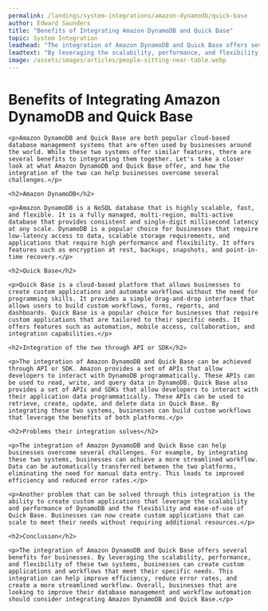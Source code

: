 ```yaml
---
permalink: /landings/system-integrations/amazon-dynamodb/quick-base
author: Edward Saunders
title: "Benefits of Integrating Amazon DynamoDB and Quick Base"
topic: System Integration
leadhead: "The integration of Amazon DynamoDB and Quick Base offers several benefits for businesses"
leadtext: "By leveraging the scalability, performance, and flexibility of these two systems, businesses can create custom applications and workflows that meet their specific needs. This integration can help improve efficiency, reduce error rates, and create a more streamlined workflow. Overall, businesses that are looking to improve their database management and workflow automation should consider integrating Amazon DynamoDB and Quick Base."
image: /assets/images/articles/people-sitting-near-table.webp
---
```

<div class="arttext">	<h1>Benefits of Integrating Amazon DynamoDB and Quick Base</h1>

	<p>Amazon DynamoDB and Quick Base are both popular cloud-based database management systems that are often used by businesses around the world. While these two systems offer similar features, there are several benefits to integrating them together. Let's take a closer look at what Amazon DynamoDB and Quick Base offer, and how the integration of the two can help businesses overcome several challenges.</p>

	<h2>Amazon DynamoDB</h2>

	<p>Amazon DynamoDB is a NoSQL database that is highly scalable, fast, and flexible. It is a fully managed, multi-region, multi-active database that provides consistent and single-digit millisecond latency at any scale. DynamoDB is a popular choice for businesses that require low-latency access to data, scalable storage requirements, and applications that require high performance and flexibility. It offers features such as encryption at rest, backups, snapshots, and point-in-time recovery.</p>

	<h2>Quick Base</h2>

	<p>Quick Base is a cloud-based platform that allows businesses to create custom applications and automate workflows without the need for programming skills. It provides a simple drag-and-drop interface that allows users to build custom workflows, forms, reports, and dashboards. Quick Base is a popular choice for businesses that require custom applications that are tailored to their specific needs. It offers features such as automation, mobile access, collaboration, and integration capabilities.</p>

	<h2>Integration of the two through API or SDK</h2>

	<p>The integration of Amazon DynamoDB and Quick Base can be achieved through API or SDK. Amazon provides a set of APIs that allow developers to interact with DynamoDB programmatically. These APIs can be used to read, write, and query data in DynamoDB. Quick Base also provides a set of APIs and SDKs that allow developers to interact with their application data programmatically. These APIs can be used to retrieve, create, update, and delete data in Quick Base. By integrating these two systems, businesses can build custom workflows that leverage the benefits of both platforms.</p>

	<h2>Problems their integration solves</h2>

	<p>The integration of Amazon DynamoDB and Quick Base can help businesses overcome several challenges. For example, by integrating these two systems, businesses can achieve a more streamlined workflow. Data can be automatically transferred between the two platforms, eliminating the need for manual data entry. This leads to improved efficiency and reduced error rates.</p>

	<p>Another problem that can be solved through this integration is the ability to create custom applications that leverage the scalability and performance of DynamoDB and the flexibility and ease-of-use of Quick Base. Businesses can now create custom applications that can scale to meet their needs without requiring additional resources.</p>

	<h2>Conclusion</h2>

	<p>The integration of Amazon DynamoDB and Quick Base offers several benefits for businesses. By leveraging the scalability, performance, and flexibility of these two systems, businesses can create custom applications and workflows that meet their specific needs. This integration can help improve efficiency, reduce error rates, and create a more streamlined workflow. Overall, businesses that are looking to improve their database management and workflow automation should consider integrating Amazon DynamoDB and Quick Base.</p>
</div>